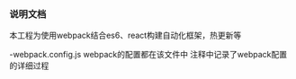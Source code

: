 ### 说明文档
本工程为使用webpack结合es6、react构建自动化框架，热更新等


-webpack.config.js   webpack的配置都在该文件中
注释中记录了webpack配置的详细过程

